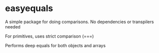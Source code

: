 # easyequals
A simple package for doing comparisons. No dependencies or transpilers needed

For primitives, uses strict comparison (===)

Performs deep equals for both objects and arrays
